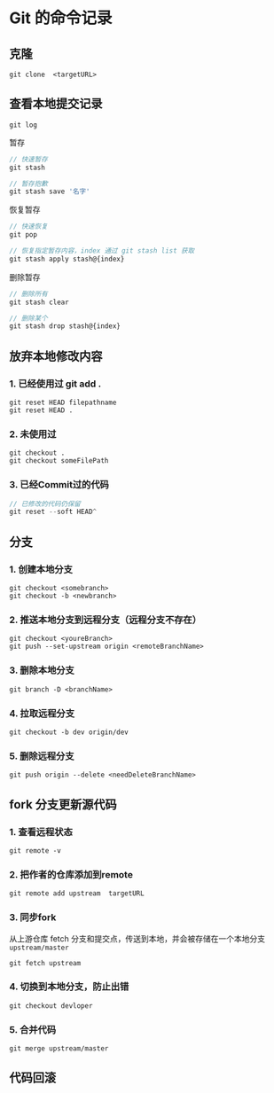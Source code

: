 # Git 的命令记录

## 克隆
```obj
git clone  <targetURL>
```

## 查看本地提交记录

```objc
git log
```

暂存

```js
// 快速暂存
git stash

// 暂存抱歉
git stash save '名字'
```

恢复暂存

```js
// 快速恢复
git pop

// 恢复指定暂存内容，index 通过 git stash list 获取
git stash apply stash@{index} 
```

删除暂存

```js
// 删除所有
git stash clear

// 删除某个
git stash drop stash@{index}
```



## 放弃本地修改内容

### 1. 已经使用过 git add .
```obj
git reset HEAD filepathname 
git reset HEAD .
```
### 2. 未使用过
```obj
git checkout . 
git checkout someFilePath
```
### 3. 已经Commit过的代码

```js
// 已修改的代码仍保留
git reset --soft HEAD^
```



## 分支

### 1. 创建本地分支

```objc
git checkout <somebranch>
git checkout -b <newbranch>
```

### 2. 推送本地分支到远程分支（远程分支不存在）

```objc
git checkout <youreBranch>
git push --set-upstream origin <remoteBranchName>
```

### 3. 删除本地分支

```obj
git branch -D <branchName>
```

### 4. 拉取远程分支

```obj
git checkout -b dev origin/dev
```
### 5. 删除远程分支

```objc
git push origin --delete <needDeleteBranchName>
```

## fork 分支更新源代码

### 1. 查看远程状态
```obj
git remote -v
```

### 2. 把作者的仓库添加到remote
```obj 
git remote add upstream  targetURL
```

### 3. 同步fork
从上游仓库 fetch 分支和提交点，传送到本地，并会被存储在一个本地分支 ```upstream/master```
```obj
git fetch upstream
```

### 4. 切换到本地分支，防止出错
```obj
git checkout devloper
```

### 5. 合并代码
```obj
git merge upstream/master
```

## 代码回滚